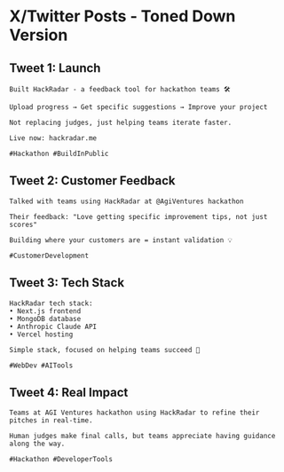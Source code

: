 # X/Twitter Posts - Toned Down Version

## Tweet 1: Launch
```
Built HackRadar - a feedback tool for hackathon teams 🛠️

Upload progress → Get specific suggestions → Improve your project

Not replacing judges, just helping teams iterate faster.

Live now: hackradar.me

#Hackathon #BuildInPublic
```

## Tweet 2: Customer Feedback
```
Talked with teams using HackRadar at @AgiVentures hackathon

Their feedback: "Love getting specific improvement tips, not just scores"

Building where your customers are = instant validation 💡

#CustomerDevelopment
```

## Tweet 3: Tech Stack
```
HackRadar tech stack:
• Next.js frontend
• MongoDB database  
• Anthropic Claude API
• Vercel hosting

Simple stack, focused on helping teams succeed 🎯

#WebDev #AITools
```

## Tweet 4: Real Impact
```
Teams at AGI Ventures hackathon using HackRadar to refine their pitches in real-time.

Human judges make final calls, but teams appreciate having guidance along the way.

#Hackathon #DeveloperTools
```